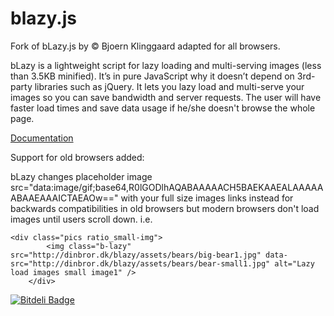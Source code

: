 blazy.js
========

Fork of bLazy.js by © Bjoern Klinggaard adapted for all browsers.

bLazy is a lightweight script for lazy loading and multi-serving images (less than 3.5KB minified). It’s in pure JavaScript why it doesn’t depend on 3rd-party libraries such as jQuery. It lets you lazy load and multi-serve your images so you can save bandwidth and server requests. The user will have faster load times and save data usage if he/she doesn't browse the whole page.

[Documentation](http://dinbror.dk/blazy/ "See online") 

Support for old browsers added: 

bLazy changes placeholder image src="data:image/gif;base64,R0lGODlhAQABAAAAACH5BAEKAAEALAAAAAABAAEAAAICTAEAOw==" with your full size images links instead for backwards compatibilities in old browsers but modern browsers don't load images until users scroll down. 
i.e.

    <div class="pics ratio_small-img">
			<img class="b-lazy" src="http://dinbror.dk/blazy/assets/bears/big-bear1.jpg" data-src="http://dinbror.dk/blazy/assets/bears/bear-small1.jpg" alt="Lazy load images small image1" />
		</div>


[![Bitdeli Badge](https://d2weczhvl823v0.cloudfront.net/cara-tm/blazy.js/trend.png)](https://bitdeli.com/free "Bitdeli Badge")

